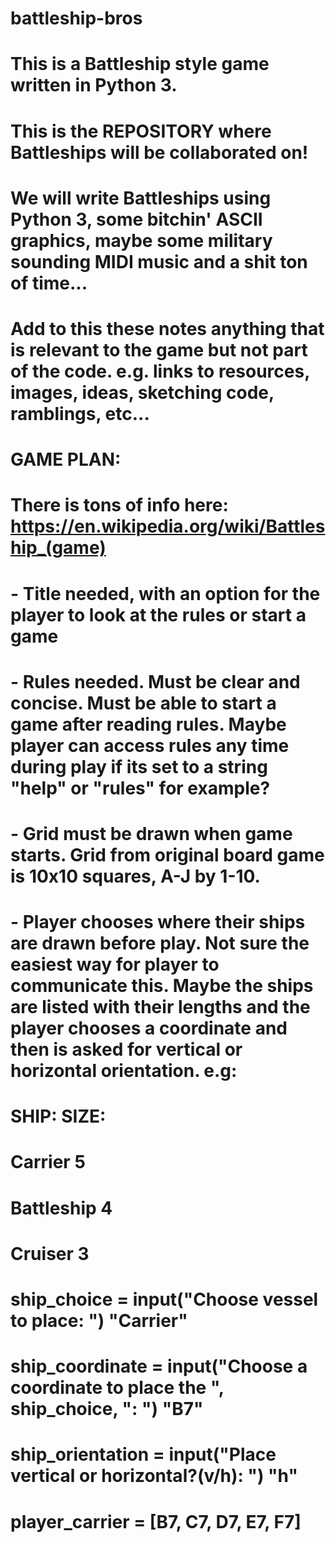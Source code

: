 # battleship-bros
# This is a Battleship style game written in Python 3.
# This is the REPOSITORY where Battleships will be collaborated on!

# We will write Battleships using Python 3, some bitchin' ASCII graphics, maybe some military sounding MIDI music and a shit ton of time...

# Add to this these notes anything that is relevant to the game but not part of the code. e.g. links to resources, images, ideas, sketching code, ramblings, etc...

# GAME PLAN:
# There is tons of info here: https://en.wikipedia.org/wiki/Battleship_(game)

# - Title needed, with an option for the player to look at the rules or start a game

# - Rules needed. Must be clear and concise. Must be able to start a game after reading rules. Maybe player can access rules any time during play if its set to a string "help" or "rules" for example?

# - Grid must be drawn when game starts. Grid from original board game is 10x10 squares, A-J by 1-10.

# - Player chooses where their ships are drawn before play. Not sure the easiest way for player to communicate this. Maybe the ships are listed with their lengths and the player chooses a coordinate and then is asked for vertical or horizontal orientation. e.g:
#                   SHIP:         SIZE:
#                   Carrier       5
#                   Battleship    4
#                   Cruiser       3
# ship_choice = input("Choose vessel to place: ")   "Carrier"
# ship_coordinate = input("Choose a coordinate to place the ", ship_choice, ": ")    "B7"
# ship_orientation = input("Place vertical or horizontal?(v/h): ")    "h"
# player_carrier = [B7, C7, D7, E7, F7]

# 
